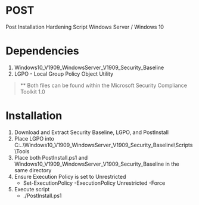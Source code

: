 # POST
Post Installation Hardening Script
Windows Server / Windows 10

# Dependencies
1. Windows10_V1909_WindowsServer_V1909_Security_Baseline
2. LGPO - Local Group Policy Object Utility
> ** Both files can be found within the Microsoft Security Compliance Toolkit 1.0

# Installation
1. Download and Extract Security Baseline, LGPO, and PostInstall
2. Place LGPO into C:\..\Windows10_V1909_WindowsServer_V1909_Security_Baseline\Scripts\Tools
3. Place both PostInstall.ps1 and Windows10_V1909_WindowsServer_V1909_Security_Baseline in the same directory
4. Ensure Execution Policy is set to Unrestricted
    - Set-ExecutionPolicy -ExecutionPolicy Unrestricted -Force
5. Execute script
    - ./PostInstall.ps1
   
